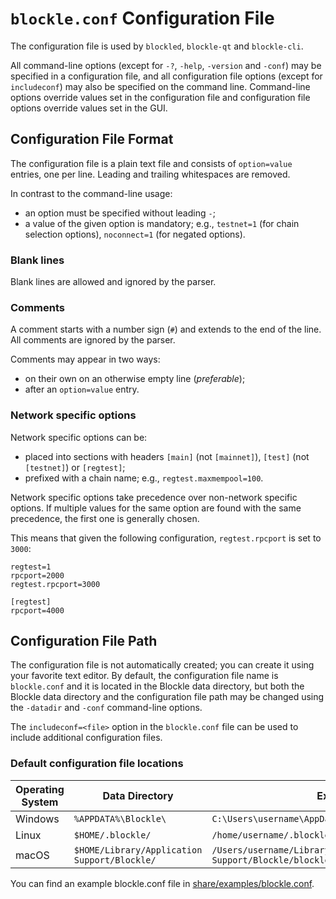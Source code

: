 # `blockle.conf` Configuration File

The configuration file is used by `blockled`, `blockle-qt` and `blockle-cli`.

All command-line options (except for `-?`, `-help`, `-version` and `-conf`) may be specified in a configuration file, and all configuration file options (except for `includeconf`) may also be specified on the command line. Command-line options override values set in the configuration file and configuration file options override values set in the GUI.

## Configuration File Format

The configuration file is a plain text file and consists of `option=value` entries, one per line. Leading and trailing whitespaces are removed.

In contrast to the command-line usage:
- an option must be specified without leading `-`;
- a value of the given option is mandatory; e.g., `testnet=1` (for chain selection options), `noconnect=1` (for negated options).

### Blank lines

Blank lines are allowed and ignored by the parser.

### Comments

A comment starts with a number sign (`#`) and extends to the end of the line. All comments are ignored by the parser.

Comments may appear in two ways:
- on their own on an otherwise empty line (_preferable_);
- after an `option=value` entry.

### Network specific options

Network specific options can be:
- placed into sections with headers `[main]` (not `[mainnet]`), `[test]` (not `[testnet]`) or `[regtest]`;
- prefixed with a chain name; e.g., `regtest.maxmempool=100`.

Network specific options take precedence over non-network specific options.
If multiple values for the same option are found with the same precedence, the
first one is generally chosen.

This means that given the following configuration, `regtest.rpcport` is set to `3000`:

```
regtest=1
rpcport=2000
regtest.rpcport=3000

[regtest]
rpcport=4000
```

## Configuration File Path

The configuration file is not automatically created; you can create it using your favorite text editor. By default, the configuration file name is `blockle.conf` and it is located in the Blockle data directory, but both the Blockle data directory and the configuration file path may be changed using the `-datadir` and `-conf` command-line options.

The `includeconf=<file>` option in the `blockle.conf` file can be used to include additional configuration files.

### Default configuration file locations

Operating System | Data Directory | Example Path
-- | -- | --
Windows | `%APPDATA%\Blockle\` | `C:\Users\username\AppData\Roaming\Blockle\blockle.conf`
Linux | `$HOME/.blockle/` | `/home/username/.blockle/blockle.conf`
macOS | `$HOME/Library/Application Support/Blockle/` | `/Users/username/Library/Application Support/Blockle/blockle.conf`

You can find an example blockle.conf file in [share/examples/blockle.conf](../share/examples/blockle.conf).

